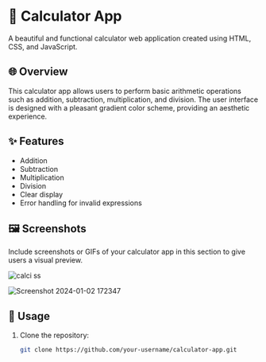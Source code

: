 # 🧮 Calculator App


A beautiful and functional calculator web application created using HTML, CSS, and JavaScript.

## 🌐 Overview

This calculator app allows users to perform basic arithmetic operations such as addition, subtraction, multiplication, and division. The user interface is designed with a pleasant gradient color scheme, providing an aesthetic experience.

## ✨ Features

- Addition
- Subtraction
- Multiplication
- Division
- Clear display
- Error handling for invalid expressions

## 🖼️ Screenshots

Include screenshots or GIFs of your calculator app in this section to give users a visual preview.

![calci ss](https://github.com/Kamu08/Javascript_Projects/assets/87929852/efd31608-fab9-452e-af89-21b66428d453)


![Screenshot 2024-01-02 172347](https://github.com/Kamu08/Javascript_Projects/assets/87929852/8749764d-c19e-4bba-bba4-d9fbc9175818)

## 🚀 Usage

1. Clone the repository:

   ```bash
   git clone https://github.com/your-username/calculator-app.git
